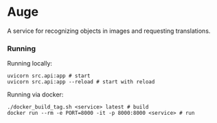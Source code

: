 # Auge

A service for recognizing objects in images and requesting translations.

### Running

Running locally:

```
uvicorn src.api:app # start
uvicorn src.api:app --reload # start with reload
```

Running via docker:

```
./docker_build_tag.sh <service> latest # build
docker run --rm -e PORT=8000 -it -p 8000:8000 <service> # run
```
